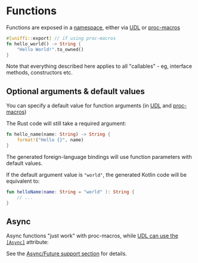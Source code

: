 # Functions

Functions are exposed in a [namespace](./namespace.md), either via [UDL](../udl/functions.md) or [proc-macros](../proc_macro/functions.md)

```rust
#[uniffi::export] // if using proc-macros
fn hello_world() -> String {
    "Hello World!".to_owned()
}
```

Note that everything described here applies to all "callables" - eg, interface methods, constructors etc.

## Optional arguments & default values

You can specify a default value for function arguments (in [UDL](../udl/functions.md#default-values) and [proc-macros](../proc_macro/functions.md#default-values))

The Rust code will still take a required argument:

```rust
fn hello_name(name: String) -> String {
    format!("Hello {}", name)
}
```

The generated foreign-language bindings will use function parameters with default values.

If the default argument value is `"world"`, the generated Kotlin code will be equivalent to:

```kotlin
fun helloName(name: String = "world" ): String {
    // ...
}
```

## Async

Async functions "just work" with proc-macros, while [UDL can use the `[Async]`](../udl/functions.md#async) attribute:

See the [Async/Future support section](../futures.md) for details.
